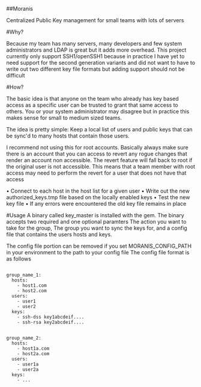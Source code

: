 ##Moranis

Centralized Public Key management for small teams with lots of servers 

#Why?
 
Because my team has many servers, many developers and few system administrators and LDAP is great but it adds more overhead.
This project currently only support SSH1/openSSH1 because in practice I have yet to need support for the second generation variants
and did not want to have to write out two different key file formats but adding support should not be difficult

#How?

The basic idea is that anyone on the team who already has key based access as a specific user can be trusted to grant that same access
to others. You or your system administrator may disagree but in practice this makes sense for small to medium sized teams.

The idea is pretty simple:
  Keep a local list of users and public keys that can be sync'd to many hosts that contain those users.

I recommend not using this for root accounts. Basically always make sure there is an account that you can access to revert any
rogue changes that render an account non accessible. The revert feature will fall back to root if the original user is not accessible.
This means that a team member with root access may need to perform the revert for a user that does not have that access
 
• Connect to each host in the host list for a given user
• Write out the new authorized_keys.tmp file based on the locally enabled keys
• Test the new key file
• If any errors were encountered the old key file remains in place

#Usage
A binary called key_master is installed with the gem. The binary accepts two required and one optional paramters
The action you want to take for the group, The group you want to sync the keys for, and a config file that contains the users
hosts and keys.  

The config file portion can be removed if you set MORANIS_CONFIG_PATH in your environment to the path to your config file
The config file format is as follows

```haml

group_name_1:
  hosts:
    - host1.com
    - host2.com
  users: 
    - user1
    - user2
  keys:
    - ssh-dss key1abcdeif....
    - ssh-rsa key2abcdeif....


group_name_2:
  hosts:
    - host1a.com
    - host2a.com
  users:
    - user1a
    - user2a
  keys:
    - ...
 
````
